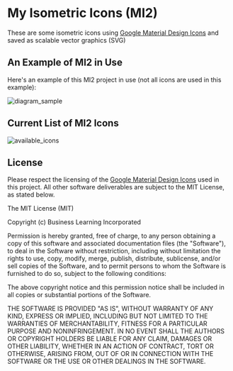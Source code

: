 # My Isometric Icons (MI2)

These are some isometric icons using [Google Material Design Icons](https://material.io/icons/) and saved as scalable vector graphics (SVG)

## An Example of MI2 in Use

Here's an example of this MI2 project in use (not all icons are used in this example):

![diagram_sample](https://user-images.githubusercontent.com/10182110/38208224-31ed5844-3665-11e8-8bb1-733d6ee35754.png)

## Current List of MI2 Icons

![available_icons](https://user-images.githubusercontent.com/10182110/38208400-c743e2b4-3665-11e8-9adf-fe993e9f52bf.png)

## License

Please respect the licensing of the [Google Material Design Icons](https://material.io/icons/) used in this project. All other software deliverables are subject to the MIT License, as stated below.

The MIT License (MIT)

Copyright (c) Business Learning Incorporated

Permission is hereby granted, free of charge, to any person obtaining a copy
of this software and associated documentation files (the "Software"), to deal
in the Software without restriction, including without limitation the rights
to use, copy, modify, merge, publish, distribute, sublicense, and/or sell
copies of the Software, and to permit persons to whom the Software is
furnished to do so, subject to the following conditions:

The above copyright notice and this permission notice shall be included in all
copies or substantial portions of the Software.

THE SOFTWARE IS PROVIDED "AS IS", WITHOUT WARRANTY OF ANY KIND, EXPRESS OR
IMPLIED, INCLUDING BUT NOT LIMITED TO THE WARRANTIES OF MERCHANTABILITY,
FITNESS FOR A PARTICULAR PURPOSE AND NONINFRINGEMENT. IN NO EVENT SHALL THE
AUTHORS OR COPYRIGHT HOLDERS BE LIABLE FOR ANY CLAIM, DAMAGES OR OTHER
LIABILITY, WHETHER IN AN ACTION OF CONTRACT, TORT OR OTHERWISE, ARISING FROM,
OUT OF OR IN CONNECTION WITH THE SOFTWARE OR THE USE OR OTHER DEALINGS IN THE
SOFTWARE.